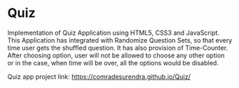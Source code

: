 # Quiz
Implementation of Quiz Application using HTML5, CSS3 and JavaScript. 
This Application has integrated with Randomize Question Sets, so that every time user gets the shuffled question. 
It has also provision of Time-Counter. 
After choosing option, user will not be allowed to choose any other option or in the case, 
when time will be over, all the options would be disabled.

Quiz app project link: https://comradesurendra.github.io/Quiz/
